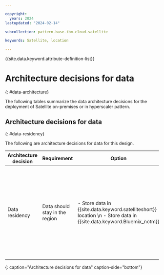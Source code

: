 ```yaml
---

copyright:
  years: 2024
lastupdated: "2024-02-14"

subcollection: pattern-base-ibm-cloud-satellite

keywords: Satellite, location

---
```


{{site.data.keyword.attribute-definition-list}}

# Architecture decisions for data
{: #data-architecture}

The following tables summarize the data architecture decisions for the deployment of Satellite on-premises or in hyperscaler pattern.

## Architecture decisions for data
{: #data-residency}

The following are architecture decisions for data for this design.

| Architecture decision | Requirement | Option | Decision | Rationale |
|---|---|---|---|---|
| Data residency | Data should stay in the region | - Store data in {{site.data.keyword.satelliteshort}} location \n - Store data in {{site.data.keyword.Bluemix_notm}} | Store data in {{site.data.keyword.satelliteshort}} location | Deploy Cloud Object Storage (COS) in a {{site.data.keyword.satelliteshort}} location with sufficient computing hosts and raw block storage allocated for provisioning Object Storage. \n  Enable {{site.data.keyword.Bluemix_notm}} Databases (ICD) for {{site.data.keyword.satelliteshort}} and deploy PostgreSQL or Redis ICD instances into a {{site.data.keyword.satelliteshort}} location. \n  See [on-premises Cloud Object Storage](/docs/cloud-object-storage?topic=cloud-object-storage-about-cos-satellite). |
{: caption="Architecture decisions for data" caption-side="bottom"}
